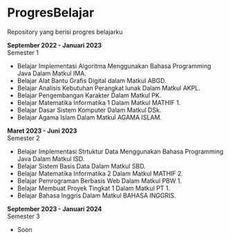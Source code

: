 # ProgresBelajar
Repository yang berisi progres belajarku

**September 2022 - Januari 2023**  
Semester 1
  * Belajar Implementasi Algoritma Menggunakan Bahasa Programming Java Dalam Matkul IMA.
  * Belajar Alat Bantu Grafis Digital dalam Matkul ABGD.
  * Belajar Analisis Kebutuhan Perangkat lunak Dalam Matkul AKPL.
  * Belajar Pengembangan Karakter Dalam Matkul PK.
  * Belajar Matematika Informatika 1 Dalam Matkul MATHIF 1.
  * Belajar Dasar Sistem Komputer Dalam Matkul DSk.
  * Belajar Agama Islam Dalam Matkul AGAMA ISLAM.

**Maret 2023 - Juni 2023**  
Semester 2 
  * Belajar Implementasi Strtuktur Data Menggunakan Bahasa Programming Java Dalam Matkul ISD.
  * Belajar Sistem Basis Data Dalam Matkul SBD.
  * Belajar Matematika Informatika 2 Dalam Matkul MATHIF 2.
  * Belajar Pemrograman Berbasis Web Dalam Matkul PBW 1.
  * Belajar Membuat Proyek Tingkat 1 Dalam Matkul PT 1.
  * Belajar Bahasa Inggris Dalam Matkul BAHASA INGGRIS.

**September 2023 - Januari 2024**  
Semester 3
  * Soon 
